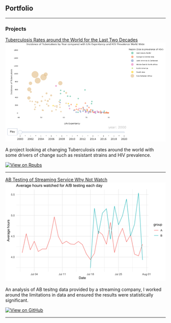 ## Portfolio

---

### Projects

[Tuberculosis Rates around the World for the Last Two Decades](https://rpubs.com/AstridChristyne/1101876)
<img src="Projects/TBHIVrate/TBHIVLE.png?raw=true"/>

A project looking at changing Tuberculosis rates around the world with some drivers of change such as 
resistant strains and HIV prevalence. 


[![View on Rpubs](https://img.shields.io/badge/Rpubs-View_on_Rpubs-blue?logo=R&labelColor=grey)](https://rpubs.com/AstridChristyne/1101876/)




---


[AB Testing of Streaming Service Why Not Watch](Projects/Streaming_ABtest/ABtestingR.pdf)
<img src="Projects/Streaming_ABtest/ABhrsWatched.png?raw=true"/> 


An analysis of AB tesitng data provided by a streaming company, I worked around the limitations in data
and ensured the results were statistically significant.


[![View on GitHub](https://img.shields.io/badge/GitHub-View_on_GitHub-blue?logo=GitHub)](Projects/Streaming_ABtest/ABtestingR.pdf/)


---
